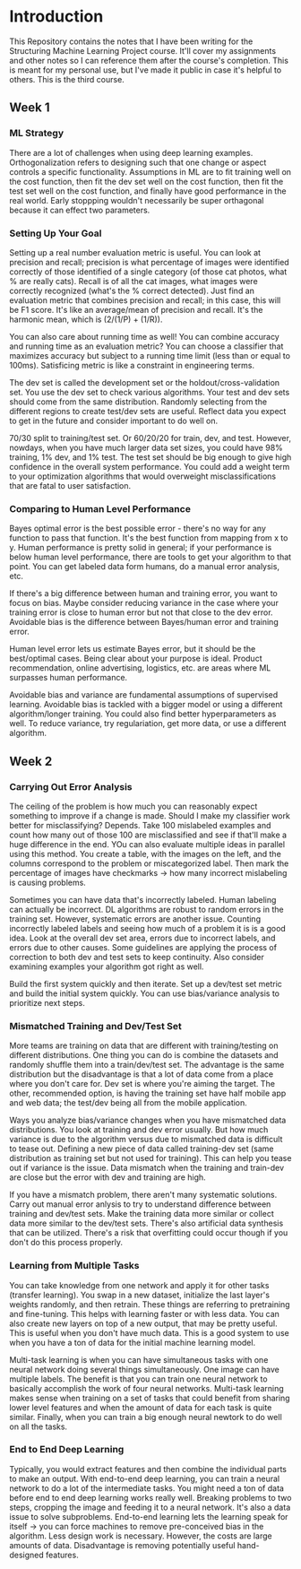 # Introduction 

This Repository contains the notes that I have been writing for the Structuring Machine Learning Project course. It'll cover my assignments and other notes so I can reference them after the course's completion. This is meant for my personal use, but I've made it public in case it's helpful to others. This is the third course. 

## Week 1

### ML Strategy

There are a lot of challenges when using deep learning examples. Orthogonalization refers to designing such that one change or aspect controls a specific functionality. Assumptions in ML are to fit training well on the cost function, then fit the dev set well on the cost function, then fit the test set well on the cost function, and finally have good performance in the real world. Early stoppping wouldn't necessarily be super orthagonal because it can effect two parameters. 

### Setting Up Your Goal 

Setting up a real number evaluation metric is useful. You can look at precision and recall; precision is what percentage of images were identified correctly of those identified of a single category (of those cat photos, what % are really cats). Recall is of all the cat images, what images were correctly recognized (what's the % correct detected). Just find an evaluation metric that combines precision and recall; in this case, this will be F1 score. It's like an average/mean of precision and recall. It's the harmonic mean, which is (2/(1/P) + (1/R)). 

You can also care about running time as well! You can combine accuracy and running time as an evaluation metric? You can choose a classifier that maximizes accuracy but subject to a running time limit (less than or equal to 100ms). Satisficing metric is like a constraint in engineering terms. 

The dev set is called the development set or the holdout/cross-validation set. You use the dev set to check various algorithms. Your test and dev sets should come from the same distribution. Randomly selecting from the different regions to create test/dev sets are useful. Reflect data you expect to get in the future and consider important to do well on. 

70/30 split to training/test set. Or 60/20/20 for train, dev, and test. However, nowdays, when you have much larger data set sizes, you could have 98% training, 1% dev, and 1% test. The test set should be big enough to give high confidence in the overall system performance. You could add a weight term to your optimization algorithms that would overweight misclassifications that are fatal to user satisfaction. 

### Comparing to Human Level Performance

Bayes optimal error is the best possible error - there's no way for any function to pass that function. It's the best function from mapping from x to y. Human performance is pretty solid in general; if your performance is below human level performance, there are tools to get your algorithm to that point. You can get labeled data form humans, do a manual error analysis, etc. 

If there's a big difference between human and training error, you want to focus on bias. Maybe consider reducing variance in the case where your training error is close to human error but not that close to the dev error. Avoidable bias is the difference between Bayes/human error and training error. 

Human level error lets us estimate Bayes error, but it should be the best/optimal cases. Being clear about your purpose is ideal. Product recommendation, online advertising, logistics, etc. are areas where ML surpasses human performance. 

Avoidable bias and variance are fundamental assumptions of supervised learning. Avoidable bias is tackled with a bigger model or using a different algorithm/longer training. You could also find better hyperparameters as well. To reduce variance, try regulariation, get more data, or use a different algorithm. 

## Week 2

### Carrying Out Error Analysis 

The ceiling of the problem is how much you can reasonably expect something to improve if a change is made. Should I make my classifier work better for misclassifying? Depends. Take 100 mislabeled examples and count how many out of those 100 are misclassified and see if that'll make a huge difference in the end.  YOu can also evaluate multiple ideas in parallel using this method. You create a table, with the images on the left, and the columns correspond to the problem or miscategorized label. Then mark the percentage of images have checkmarks -> how many incorrect mislabeling is causing problems. 

Sometimes you can have data that's incorrectly labeled. Human labeling can actually be incorrect. DL algorithms are robust to random errors in the training set. However, systematic errors are another issue. Counting incorrectly labeled labels and seeing how much of a problem it is is a good idea. Look at the overall dev set area, errors due to incorrect labels, and errors due to other causes. Some guidelines are applying the process of correction to both dev and test sets to keep continuity. Also consider examining examples your algorithm got right as well. 

Build the first system quickly and then iterate. Set up a dev/test set metric and build the initial system quickly. You can use bias/variance analysis to prioritize next steps. 

### Mismatched Training and Dev/Test Set

More teams are training on data that are different with training/testing on different distributions. One thing you can do is combine the datasets and randomly shuffle them into a train/dev/test set. The advantage is the same distribution but the disadvantage is that a lot of data come from a place where you don't care for. Dev set is where you're aiming the target. The other, recommended option, is having the training set have half mobile app and web data; the test/dev being all from the mobile application. 

Ways you analyze bias/variance changes when you have mismatched data distributions. You look at training and dev error usually. But how much variance is due to the algorithm versus due to mismatched data is difficult to tease out. Defining a new piece of data called training-dev set (same distribution as training set but not used for training). This can help you tease out if variance is the issue. Data mismatch when the training and train-dev are close but the error with dev and training are high. 

If you have a mismatch problem, there aren't many systematic solutions. Carry out manual error anlysis to try to understand difference between training and dev/test sets. Make the training data more similar or collect data more similar to the dev/test sets. There's also artificial data synthesis that can be utilized. There's a risk that overfitting could occur though if you don't do this process properly. 

### Learning from Multiple Tasks 

You can take knowledge from one network and apply it for other tasks (transfer learning). You swap in a new dataset, initialize the last layer's weights randomly, and then retrain. These things are referring to pretraining and fine-tuning. This helps with learning faster or with less data. You can also create new layers on top of a new output, that may be pretty useful. This is useful when you don't have much data. This is a good system to use when you have a ton of data for the initial machine learning model. 

Multi-task learning is when you can have simultaneous tasks with one neural network doing several things simultaneously. One image can have multiple labels. The benefit is that you can train one neural network to basically accomplish the work of four neural networks. Multi-task learning makes sense when training on a set of tasks that could benefit from sharing lower level features and when the amount of data for each task is quite similar. Finally, when you can train a big enough neural newtork to do well on all the tasks. 

### End to End Deep Learning

Typically, you would extract features and then combine the individual parts to make an output. With end-to-end deep learning, you can train a neural network to do a lot of the intermediate tasks. You might need a ton of data before end to end deep learning works really well. Breaking problems to two steps, cropping the image and feeding it to a neural network. It's also a data issue to solve subproblems. End-to-end learning lets the learning speak for itself -> you can force machines to remove pre-conceived bias in the algorithm. Less design work is necessary. However, the costs are large amounts of data. Disadvantage is removing potentially useful hand-designed features. 



